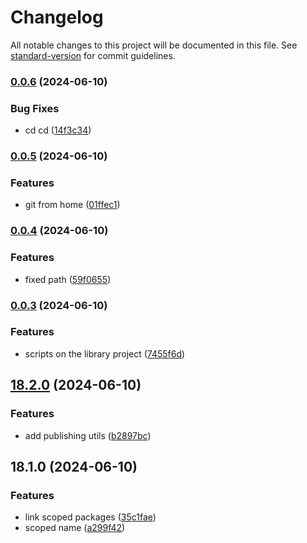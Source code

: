 # Changelog

All notable changes to this project will be documented in this file. See [standard-version](https://github.com/conventional-changelog/standard-version) for commit guidelines.

### [0.0.6](https://github.com/AlbertoBasalo/ws-ui/compare/v0.0.5...v0.0.6) (2024-06-10)


### Bug Fixes

* cd cd ([14f3c34](https://github.com/AlbertoBasalo/ws-ui/commit/14f3c34681390d5a11d8badfe574665cb9ba44a7))

### [0.0.5](https://github.com/AlbertoBasalo/ws-ui/compare/v0.0.4...v0.0.5) (2024-06-10)


### Features

* git from home ([01ffec1](https://github.com/AlbertoBasalo/ws-ui/commit/01ffec18a9c5abda365b8198aac3626a345f81b9))

### [0.0.4](https://github.com/AlbertoBasalo/ws-ui/compare/v0.0.3...v0.0.4) (2024-06-10)


### Features

* fixed path ([59f0655](https://github.com/AlbertoBasalo/ws-ui/commit/59f0655ba978574e14afe5cdc3c5915844dffcae))

### [0.0.3](https://github.com/AlbertoBasalo/ws-ui/compare/v18.2.0...v0.0.3) (2024-06-10)


### Features

* scripts on the library project ([7455f6d](https://github.com/AlbertoBasalo/ws-ui/commit/7455f6d3574d4050228306ee0270f27c1567d2dc))

## [18.2.0](https://github.com/AlbertoBasalo/ws-ui/compare/v18.1.0...v18.2.0) (2024-06-10)


### Features

* add publishing utils ([b2897bc](https://github.com/AlbertoBasalo/ws-ui/commit/b2897bc80094c6d8f15257b68160240d1d35caa0))

## 18.1.0 (2024-06-10)


### Features

* link scoped packages ([35c1fae](https://github.com/AlbertoBasalo/ws-ui/commit/35c1faed998661c20c3136caaa59dc52dd5e59fb))
* scoped name ([a299f42](https://github.com/AlbertoBasalo/ws-ui/commit/a299f42b5f4d323cc856379ad7b6f588df0d743e))

